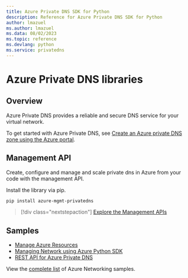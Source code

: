 ```yaml
---
title: Azure Private DNS SDK for Python
description: Reference for Azure Private DNS SDK for Python
author: lmazuel
ms.author: lmazuel
ms.data: 08/02/2023
ms.topic: reference
ms.devlang: python
ms.service: privatedns
---
```

# Azure Private DNS libraries

## Overview

Azure Private DNS provides a reliable and secure DNS service for your virtual network.

To get started with Azure Private DNS, see [Create an Azure private DNS zone using the Azure portal](/azure/dns/private-dns-getstarted-portal).

## Management API

Create, configure and manage and scale private dns in Azure from your code with the management API.

Install the library via pip.

```bash
pip install azure-mgmt-privatedns
```

> [!div class="nextstepaction"]
> [Explore the Management APIs](/python/api/azure-mgmt-privatedns/azure.mgmt.privatedns)

## Samples

* [Manage Azure Resources][1]
* [Managing Network using Azure Python SDK][2]
* [REST API for Azure Private DNS][3]

View the [complete list](/samples/browse/?products=azure&terms=azure%20networking&languages=python) of Azure Networking samples.

[1]: /samples/browse/?languages=python&term=Getting%20started%20-%20Managing&terms=Getting%20started%20-%20Managing
[2]: /samples/azure-samples/azure-samples-python-management/network/
[3]: /rest/api/dns/privatedns/private-zones